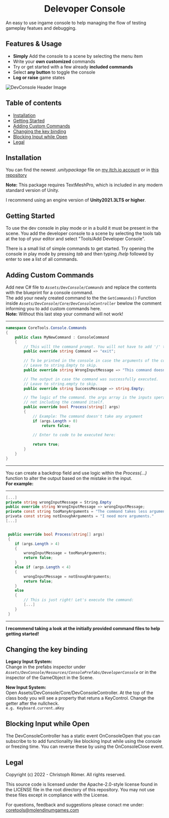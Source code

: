 
<h1 style="text-align:center;">Delevoper Console</h1>
<p>An easy to use ingame console to help managing the flow of testing gameplay featues and debugging.
<br>

## Features & Usage
- **Simply** Add the console to a scene by selecting the menu item
- Write your **own customized** commands
- Try or get started with a few already **included commands**
- Select **any button** to toggle the console
- **Log or raise** game states

![DevConsole Header Image](https://github.com/MolendinumGames/UnityCoreTools/tree/main/Assets/DevConsole/DevConsoleScreenshot_Wide.png)


## Table of contents
- <a href="#Installation">Installation</a>
- <a href="#Getting-Started">Getting Started</a>
- <a href="#Adding-Custom-Commands">Adding Custom Commands</a>
- <a href="#Changing-The-Key-Binding">Changing the key binding</a>
- <a href="#Blocking-Input-while-Open">Blocking Input while Open</a>
- <a href="#Legal">Legal</a>


## Installation

You can find the newest _.unitypackage_ file on [my itch.io account](https://molendinumgames.itch.io/) or in [this repository](https://github.com/MolendinumGames/UnityCoreTools/tree/main/Assets/DevConsole)

**Note:** This package requires TextMeshPro, which is included in any modern standard version of Unity.

I recommend using an engine version of **Unity2021.3LTS or higher**.

## Getting Started
To use the dev console in play mode or in a build it must be present in the scene.
You add the developer console to a scene by selecting the tools tab at the top of
your editor and select "Tools/Add Developer Console".<p>
There is a small list of simple commands to get started. Try opening the console in play mode by pressing _tab_ and then typing _/help_ followed by enter to see a list of all commands.

## Adding Custom Commands
Add new C# file to _`Assets/DevConsole/Commands`_ and replace the contents with the blueprint for a console command.<br>
The add your newly created command to the the `GetCommands()` Function inside _`Assets/DevConsole/Core/DevConsoleController`_ bewlow the comment informing you to add custom commands here.<br>
**Note:** Without this last step your command will not work!

<hr>

```csharp
namespace CoreTools.Console.Commands
{
    public class MyNewCommand : ConsoleCommand
    {
        // This will the command prompt. You will not have to add '/' to the string.
        public override string Command => "exit";
        
        // To be printed in the console in case the arguments of the command are wrong
        // Leave to string.Empty to skip.
        public override string WrongInputMessage => "This command doesn't take any inputs";

        // The output in case the command was successfully executed.
        // Leave to string.empty to skip.
        public override string SuccessMessage => string.Empty;

        // The logic of the command. the args array is the inputs sperated by space
        // not including the command itself.
        public override bool Process(string[] args)
        {
            // Example: The command doesn't take any argument
            if (args.Length > 0)
                return false;
            
            // Enter to code to be executed here:
            
            return true;
        }
    }
}
```

<hr>

You can create a backdrop field and use logic within the _Process(...)_ function to alter the output based on the mistake in the input.<br>
<b>For example:</b>

<hr>

```csharp
[...]
private string wrongInputMessage = String.Empty
public override string WrongInputMessage => wrongInputMessage;
private const string tooManyArguments = "The command takes less arguments."
privata const string notEnoughArguments = "I need more arguments."
[...]


 public override bool Process(string[] args)
 {
    if (args.Length > 4)
    {
        wrongInputMessage = tooManyArguments;
        return false;
    }
    else if (args.Length < 4)
    {
        wrongInputMessage = notEnoughArguments;
        return false;
    }
    else
    {
        // This is just right! Let's execute the command:
        [...]
    }
 }
```

<hr>

<b>I recommend taking a look at the initially provided command files to help getting started!</b>

## Changing the key binding
**Legacy Input System:**<br>
Change in the prefabs inspector under
_`Assets/DevConsole/Resources/ConsolePrefabs/DeveloperConsole`_ or in the inspector of the GameObject in the Scene.

**New Input System:**<br>
Open Assets/DevConsole/Core/DevConsoleController.
At the top of the class body you will see a property that retuns a KeyControl. Change the getter after the nullcheck.<br>
`e.g. Keyboard.current.aKey`

## Blocking Input while Open
The DevConsoleController has a static event OnConsoleOpen that you can subscribe to
to add functionality like blocking Input while using the console or freezing time.
You can reverse these by using the OnConsoleClose event.

## Legal
Copyright (c) 2022 - Christoph Römer. All rights reserved. 

This source code is licensed under the Apache-2.0-style license found
in the LICENSE file in the root directory of this repository. 
You may not use these files except in compliance with the License.

For questions, feedback and suggestions please conact me under:
coretools@molendinumgames.com
